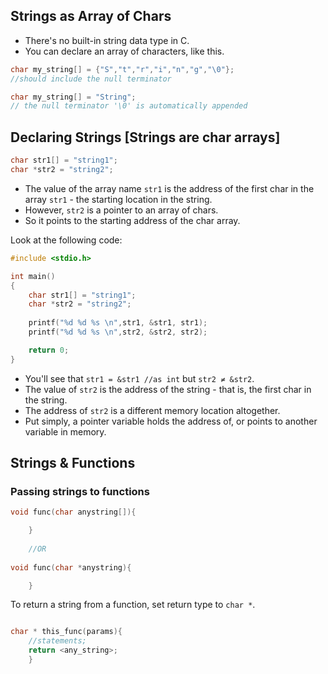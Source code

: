 ## Strings as Array of Chars
- There's no built-in string data type in C.
- You can declare an array of characters, like this.
```c
char my_string[] = {"S","t","r","i","n","g","\0"};
//should include the null terminator

char my_string[] = "String";
// the null terminator '\0' is automatically appended

```

## Declaring Strings [Strings are char arrays]
```c
char str1[] = "string1";
char *str2 = "string2";
```
- The value of the array name `str1` is the address of the first char in the array `str1` - the starting location in the string.
- However, `str2` is a pointer to an array of chars.
- So it points to the starting address of the char array.

Look at the following code:
```c
#include <stdio.h>

int main()
{
    char str1[] = "string1";
    char *str2 = "string2";
    
    printf("%d %d %s \n",str1, &str1, str1);
    printf("%d %d %s \n",str2, &str2, str2);

    return 0;
}
```
- You'll see that `str1 = &str1 //as int` but `str2 ≠ &str2`.
- The value of `str2` is the address of the string - that is, the first char in the string.
- The address of `str2` is a different memory location altogether.
- Put simply, a pointer variable holds the address of, or points to another variable in memory.

## Strings & Functions
### Passing strings to functions
```c
void func(char anystring[]){

    }
    
    //OR
    
void func(char *anystring){

    }
```
To return a string from a function, set return type to `char *`.
```c

char * this_func(params){
    //statements;
    return <any_string>;
    }
```
